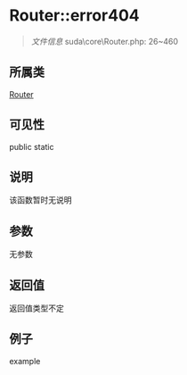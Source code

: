 # Router::error404



> *文件信息* suda\core\Router.php: 26~460

## 所属类 

[Router](../Router.md)

## 可见性

 public static

## 说明

该函数暂时无说明


## 参数


无参数


## 返回值

返回值类型不定


## 例子

example